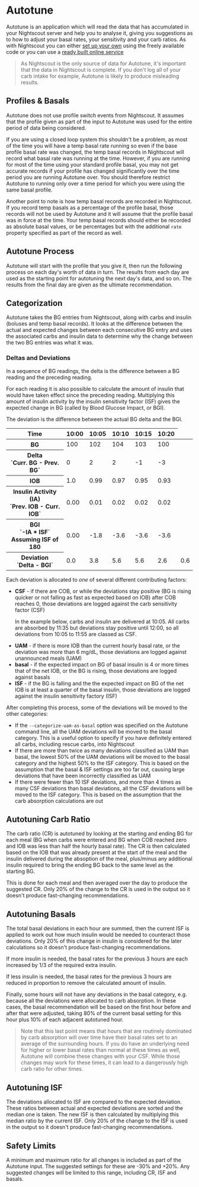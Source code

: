 # Autotune

Autotune is an application which will read the data that has accumulated in your Nightscout server and help you to analyse it, giving you suggestions as to how to adjust your basal rates, your sensitivity and your carb ratios. As with Nightscout you can either [set up your own](https://openaps.readthedocs.io/en/latest/docs/Customize-Iterate/autotune.html) using the freely available code or you can use a [ready built online service](https://autotuneweb.azurewebsites.net/)

> As Nightscout is the only source of data for Autotune, it's important that the data in Nightscout is complete. If you don't log all of your carb intake for example, Autotune is likely to produce misleading results.

## Profiles & Basals

Autotune does not use profile switch events from Nightscout. It assumes that the profile given as part of the input to Autotune was used for the entire period of data being considered.

If you are using a closed loop system this shouldn't be a problem, as most of the time you will have a temp basal rate running so even if the base profile basal rate was changed, the temp basal records in Nightscout will record what basal rate was running at the time. However, if you are running for most of the time using your standard profile basal, you may not get accurate records if your profile has changed significantly over the time period you are running Autotune over. You should therefore restrict Autotune to running only over a time period for which you were using the same basal profile.

Another point to note is how temp basal records are recorded in Nightscout. If you record temp basals as a percentage of the profile basal, those records will not be used by Autotune and it will assume that the profile basal was in force at the time. Your temp basal records should either be recorded as absolute basal values, or be percentages but with the additional `rate` property specified as part of the record as well.

## Autotune Process

Autotune will start with the profile that you give it, then run the following process on each day's worth of data in turn. The results from each day are used as the starting point for autotuning the next day's data, and so on. The results from the final day are given as the ultimate recommendation.

## Categorization

Autotune takes the BG entries from Nightscout, along with carbs and insulin (boluses and temp basal records). It looks at the difference between the actual and expected changes between each consecutive BG entry and uses the associated carbs and insulin data to determine why the change between the two BG entries was what it was.

### Deltas and Deviations

In a sequence of BG readings, the delta is the difference between a BG reading and the preceding reading.

For each reading it is also possible to calculate the amount of insulin that would have taken effect since the preceding reading. Multiplying this amount of insulin activity by the insulin sensitivity factor (ISF) gives the expected change in BG (called by Blood Glucose Impact, or BGI).

The deviation is the difference between the actual BG delta and the BGI.

<table>
    <thead>
        <tr>
            <th>Time</th>
            <th>10:00</th>
            <th>10:05</th>
            <th>10:10</th>
            <th>10:15</th>
            <th>10:20</th>
        </tr>
    </thead>
    <tbody>
        <tr>
            <th>BG</th>
            <td>100</td>
            <td>102</td>
            <td>104</td>
            <td>103</td>
            <td>100</td>
        </tr>
        <tr>
            <th>
                Delta<br />
                `Curr. BG - Prev. BG`
            </th>
            <td>0</td>
            <td>2</td>
            <td>2</td>
            <td>-1</td>
            <td>-3</td>
        </tr>
        <tr>
            <th>IOB</th>
            <td>1.0</td>
            <td>0.99</td>
            <td>0.97</td>
            <td>0.95</td>
            <td>0.93</td>
        </tr>
        <tr>
            <th>
                Insulin Activity (IA)<br />
                `Prev. IOB - Curr. IOB`
            </td>
            <td>0.00</td>
            <td>0.01</td>
            <td>0.02</td>
            <td>0.02</td>
            <td>0.02</td>
        </tr>
        <tr>
            <th>
                BGI<br />
                `-IA * ISF`<br />
                Assuming ISF of 180
            </th>
            <td>0.00</td>
            <td>-1.8</td>
            <td>-3.6</td>
            <td>-3.6</td>
            <td>-3.6</td>
        </tr>
        <tr>
            <th>
                Deviation<br />
                `Delta - BGI`
            </th>
            <td>0.0</td>
            <td>3.8</td>
            <td>5.6</td>
            <td>5.6</td>
            <td>2.6</td>
            <td>0.6</td>
        </tr>
    </tbody>
</table>

Each deviation is allocated to *one* of several different contributing factors:

<script type="text/javascript" src="https://www.google.com/jsapi?autoload={'modules':[{'name':'visualization','version':'1','packages':['corechart']}]}"></script>
<script type="text/javascript">
var drawChart = function(chartId, carbs, bolus, bg) {
    var data = new google.visualization.DataTable();
    data.addColumn('timeofday', 'Time');
    data.addColumn('number', 'BG (mg/dL)');
    data.addColumn('number', 'IOB (U)');
    data.addColumn('number', 'COB (g)');
    data.addColumn('number', 'Expected BG');
    data.addColumn('number', 'Dev');
    data.addColumn({ type: 'string', role: 'tooltip', p: { html: true } });
    
    //scheiner gi curves fig 7-8 from Think Like a Pancreas, fit with a triangle shaped absorbtion rate curve
    //see basic math pdf on repo for details
    //g is time in minutes,gt is carb type
    function cob(g,ct) {  
      
      if(g<=0) {
        tot=0.0
      } else if (g>=ct) {
        tot=1.0
      } else if ((g>0)&&(g<=ct/2.0)) {
        tot=2.0/Math.pow(ct,2)*Math.pow(g,2)
      } else 
        tot=-1.0+4.0/ct*(g-Math.pow(g,2)/(2.0*ct))
        return(tot);
    }
    
    //g is time in minutes from bolus event, idur=insulin duration
    //walsh iob curves
    function iob(g,idur) {  
      if(g<0.0) {
        tot=0.0  
      } else if(g==0.0) {
        tot=100.0
      } else if (g>=idur*60.0) {
        tot=0.0
      } else {
        if(idur==3) {
          tot=-3.203e-7*Math.pow(g,4)+1.354e-4*Math.pow(g,3)-1.759e-2*Math.pow(g,2)+9.255e-2*g+99.951
        } else if (idur==4) {
          tot=-3.31e-8*Math.pow(g,4)+2.53e-5*Math.pow(g,3)-5.51e-3*Math.pow(g,2)-9.086e-2*g+99.95
        } else if (idur==5) {
          tot=-2.95e-8*Math.pow(g,4)+2.32e-5*Math.pow(g,3)-5.55e-3*Math.pow(g,2)+4.49e-2*g+99.3
        } else if (idur==6) {
          tot=-1.493e-8*Math.pow(g,4)+1.413e-5*Math.pow(g,3)-4.095e-3*Math.pow(g,2)+6.365e-2*g+99.7
        } 
      }          
      return(tot);
    }
    
    var isf = 18;
    var expectedBG = bg[0];
    var basal = 5;
    var csf = false;
    var uam = false;
    
    var addRow = function(i) {
        var b = bg[i];
        var bPrev = i == 0 ? b : bg[i-1];
        var delta = b - bPrev;
        var c = i < carbs.time ? 0 : carbs.carbs * (1 - cob((i - carbs.time) * 5, 90));
        var ins = bolus.insulin * iob((i - bolus.time) * 5, 3) / 100;
        if (i == bolus.time)
            ins -= bolus.insulin;
        var insPrev = bolus.insulin * iob((i - bolus.time - 1) * 5, 3) / 100;
        var bgi = -(insPrev - ins) * isf;
        var dev = delta - bgi;
        var tt = "<p>Dev: <b>" + (Math.round(dev * 100) / 100) + "</b>";
        
        if (c > 0) {
            tt += "<br/>Classification: <b>CSF</b></p><hr/><p>COB &gt; 0";
            csf = true;
        }
        else if (csf && dev > 0) {
            tt += "<br/>Classification: <b>CSF</b></p><hr/><p>COB = 0 but Dev &gt; 0 so continuing previous CSF";
        }
        else {
            csf = false;
            
            if (ins > basal || dev > 6 || uam) {
                if (dev > 0) {
                    uam = true;
                }
                else {
                    uam = false;
                }
                
                tt += "<br/>Classification: <b>UAM</b></p><hr/><p>";
                
                if (ins > basal)
                    tt += "IOB &gt; basal";
                else if (dev > 6)
                    tt += "Dev &gt; 6";
                else if (uam)
                    tt += "Dev &gt; 0 so continuing previous UAM";
                else
                    tt += "Dev &lt;= 0 so finishing UAM";
            }
        }
        
        tt += "</p>";
        
        expectedBG += bgi;
        
        if (expectedBG < 0)
            expectedBG = 0;
        
        var time = 10 * 60 + i * 5;
        var hour = Math.floor(time / 60);
        var minutes = time % 60;
        data.addRow([ [ hour, minutes, 0 ], b, ins, c, expectedBG, dev, "<div style='padding: 4px'>" + tt + "</div>" ])
    }
    
    for (var i = 0; i < bg.length; i++)
        addRow(i);
    
    var options = {
        width: 900,
        height: 500,
        series: {
          0: {targetAxisIndex: 0},
          1: {targetAxisIndex: 1, lineWidth: 1},
          2: {targetAxisIndex: 1, lineWidth: 1},
          3: {targetAxisIndex: 0, lineDashStyle: [4, 4]},
          4: {targetAxisIndex: 1}
        },
        vAxes: {
          // Adds titles to each axis.
          0: {title: '', minValue: 0},
          1: {title: '', minValue: 0}
        },
        tooltip: {isHtml: true}
    };
    
    var chart = new google.visualization.LineChart(document.getElementById(chartId));
    
    chart.draw(data, options);
}
</script>

* **CSF** - if there are COB, or while the deviations stay positive (BG is rising quicker or not falling as fast as expected based on IOB) after COB reaches 0, those deviations are logged against the carb sensitivity factor (CSF)

  In the example below, carbs and insulin are delivered at 10:05. All carbs are absorbed by 11:35 but deviations stay positive until 12:00, so all deviations from 10:05 to 11:55 are classed as CSF.

<div id="csf_chart"></div>

<script type="text/javascript">
drawChart("csf_chart", { time: 1, carbs: 20 }, { time: 1, insulin: 10 }, [ 100, 102, 110, 120, 135, 140, 143, 144, 130, 118, 112, 102, 98, 96, 95, 94, 95, 97, 100, 102, 105, 104, 101, 98, 92, 90, 89, 86, 85, 84, 82, 80 ]);
</script>

* **UAM** - if there is more IOB than the current hourly basal rate, or the deviation was more than 6 mg/dL, those deviations are logged against unannounced meals (UAM)
* **basal** - if the expected impact on BG of basal insulin is 4 or more times that of the net IOB, or the BG is rising, those deviations are logged against basals
* **ISF** - if the BG is falling and the the expected impact on BG of the net IOB is at least a quarter of the basal insulin, those deviations are logged against the insulin sensitivity factory (ISF)

After completing this process, some of the deviations will be moved to the other categories:

* If the `--categorize-uam-as-basal` option was specified on the Autotune command line, all the UAM deviations will be moved to the basal category. This is a useful option to specify if you have definitely entered all carbs, including rescue carbs, into Nightscout
* If there are more than twice as many deviations classified as UAM than basal, the lowest 50% of the UAM deviations will be moved to the basal category and the highest 50% to the ISF category. This is based on the assumption that the basal & ISF settings are too far out, causing large deviations that have been incorrectly classified as UAM
* If there were fewer than 10 ISF deviations, and more than 4 times as many CSF deviations than basal deviations, all the CSF deviations will be moved to the ISF category. This is based on the assumption that the carb absorption calculations are out

## Autotuning Carb Ratio

The carb ratio (CR) is autotuned by looking at the starting and ending BG for each meal (BG when carbs were entered and BG when COB reached zero and IOB was less than half the hourly basal rate). The CR is then calculated based on the IOB that was already present at the start of the meal and the insulin delivered during the absoption of the meal, plus/minus any additional insulin required to bring the ending BG back to the same level as the starting BG.

This is done for each meal and then averaged over the day to produce the suggested CR. Only 20% of the change to the CR is used in the output so it doesn't produce fast-changing recommendations.

## Autotuning Basals

The total basal deviations in each hour are summed, then the current ISF is applied to work out how much insulin would be needed to counteract those deviations. Only 20% of this change in insulin is considered for the later calculations so it doesn't produce fast-changing recommendations.

If more insulin is needed, the basal rates for the previous 3 hours are each increased by 1/3 of the required extra insulin.

If less insulin is needed, the basal rates for the previous 3 hours are reduced in proportion to remove the calculated amount of insulin.

Finally, some hours will not have any deviations in the basal category, e.g. because all the deviations were allocated to carb absorption. In these cases, the basal recommendation will be based on the first hour before and after that were adjusted, taking 80% of the current basal setting for this hour plus 10% of each adjacent autotuned hour.

> Note that this last point means that hours that are routinely dominated by carb absorption will over time have their basal rates set to an average of the surrounding hours. If you do have an underlying need for higher or lower basal rates than normal at these times as well, Autotune will combine these changes with your CSF. While those changes may work for these times, it can lead to a dangerously high carb ratio for other times.

## Autotuning ISF

The deviations allocated to ISF are compared to the expected deviation. These ratios between actual and expected deviations are sorted and the median one is taken. The new ISF is then calculated by multiplying this median ratio by the current ISF. Only 20% of the change to the ISF is used in the output so it doesn't produce fast-changing recommendations.

## Safety Limits

A minimum and maximum ratio for all changes is included as part of the Autotune input. The suggested settings for these are -30% and +20%. Any suggested changes will be limited to this range, including CR, ISF and basals.